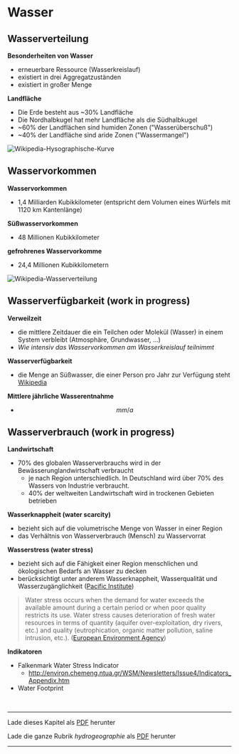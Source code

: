 # Wasser


## Wasserverteilung

**Besonderheiten von Wasser**
- erneuerbare Ressource (Wasserkreislauf)
- existiert in drei Aggregatzuständen
- existiert in großer Menge

**Landfläche**
- Die Erde besteht aus ~30% Landfläche
- Die Nordhalbkugel hat mehr Landfläche als die Südhalbkugel
- ~60% der Landflächen sind humiden Zonen ("Wasserüberschuß")
- ~40% der Landfläche sind aride Zonen ("Wassermangel")

![Wikipedia-Hysographische-Kurve](https://upload.wikimedia.org/wikipedia/commons/3/35/EarthHypso_german.png)


## Wasservorkommen

**Wasservorkommen**
- 1,4 Milliarden Kubikkilometer (entspricht dem Volumen eines Würfels mit 1120 km Kantenlänge)

**Süßwasservorkommen**
- 48 Millionen Kubikkilometer

**gefrohrenes Wasservorkomme**
- 24,4 Millionen Kubikkilometern

![Wikipedia-Wasserverteilung](https://upload.wikimedia.org/wikipedia/commons/a/a4/Wasserverteilung_auf_der_Erde.png)


## Wasserverfügbarkeit (work in progress)

**Verweilzeit**
- die mittlere Zeitdauer die ein Teilchen oder Molekül (Wasser) in einem System verbleibt (Atmosphäre, Grundwasser, ...)
- *Wie intensiv das Wasservorkommen am Wasserkreislauf teilnimmt*

**Wasserverfügbarkeit**
- die Menge an Süßwasser, die einer Person pro Jahr zur Verfügung steht [Wikipedia](https://de.wikipedia.org/wiki/Wasserverf%C3%BCgbarkeit)

**Mittlere jährliche Wasserentnahme**
- $$mm/a$$


## Wasserverbrauch (work in progress)

**Landwirtschaft**
- 70% des globalen Wasserverbrauchs wird in der Bewässerunglandwirtschaft verbraucht
  - je nach Region unterschiedlich. In Deutschland wird über 70% des Wassers von Industrie verbraucht.
  - 40% der weltweiten Landwirtschaft wird in trockenen Gebieten betrieben

**Wasserknappheit (water scarcity)**
- bezieht sich auf die volumetrische Menge von Wasser in einer Region
- das Verhältnis von Wasserverbrauch (Mensch) zu Wasservorrat

**Wasserstress (water stress)**
- bezieht sich auf die Fähigkeit einer Region menschlichen und ökologischen Bedarfs an Wasser zu decken
- berücksichtigt unter anderem Wasserknappheit, Wasserqualität und Wasserzugänglichkeit ([Pacific Institute](http://pacinst.org/water-definitions/))

> Water stress occurs when the demand for water exceeds the available amount during a certain period or when poor quality restricts its use. Water stress causes deterioration of fresh water resources in terms of quantity (aquifer over-exploitation, dry rivers, etc.) and quality (eutrophication, organic matter pollution, saline intrusion, etc.). ([European Environment Agency](https://www.eea.europa.eu/themes/water/wise-help-centre/glossary-definitions/water-stress))

**Indikatoren**
- Falkenmark Water Stress Indicator
  - http://environ.chemeng.ntua.gr/WSM/Newsletters/Issue4/Indicators_Appendix.htm
- Water Footprint

<br/>

------

Lade dieses Kapitel als [PDF](http://kollektive-geographie-heidelberg.de/hydrogeographie/01-wasser.pdf) herunter

Lade die ganze Rubrik *hydrogeographie* als [PDF](http://kollektive-geographie-heidelberg.de/hydrogeographie/hydrogeographie.pdf) herunter

------

